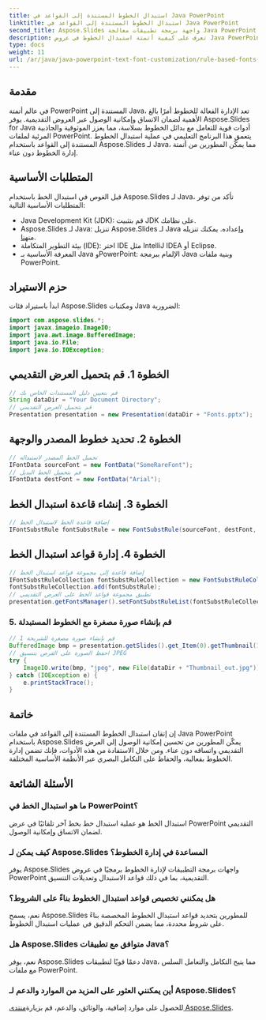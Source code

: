 ```yaml
---
title: استبدال الخطوط المستندة إلى القواعد في Java PowerPoint
linktitle: استبدال الخطوط المستندة إلى القواعد في Java PowerPoint
second_title: Aspose.Slides واجهة برمجة تطبيقات معالجة Java PowerPoint
description: تعرف على كيفية أتمتة استبدال الخطوط في عروض Java PowerPoint التقديمية باستخدام Aspose.Slides. تعزيز إمكانية الوصول والاتساق دون عناء.
type: docs
weight: 11
url: /ar/java/java-powerpoint-text-font-customization/rule-based-fonts-replacement-java-powerpoint/
---
```

## مقدمة
في عالم أتمتة PowerPoint المستندة إلى Java، تعد الإدارة الفعالة للخطوط أمرًا بالغ الأهمية لضمان الاتساق وإمكانية الوصول عبر العروض التقديمية. يوفر Aspose.Slides for Java أدوات قوية للتعامل مع بدائل الخطوط بسلاسة، مما يعزز الموثوقية والجاذبية المرئية لملفات PowerPoint. يتعمق هذا البرنامج التعليمي في عملية استبدال الخطوط المستندة إلى القواعد باستخدام Aspose.Slides لـ Java، مما يمكّن المطورين من أتمتة إدارة الخطوط دون عناء.
## المتطلبات الأساسية
قبل الغوص في استبدال الخط باستخدام Aspose.Slides لـ Java، تأكد من توفر المتطلبات الأساسية التالية:
- Java Development Kit (JDK): قم بتثبيت JDK على نظامك.
-  Aspose.Slides لـ Java: تنزيل Aspose.Slides لـ Java وإعداده. يمكنك تنزيله من[هنا](https://releases.aspose.com/slides/java/).
- بيئة التطوير المتكاملة (IDE): اختر IDE مثل IntelliJ IDEA أو Eclipse.
- المعرفة الأساسية بـ Java وPowerPoint: الإلمام ببرمجة Java وبنية ملفات PowerPoint.

## حزم الاستيراد
ابدأ باستيراد فئات Aspose.Slides ومكتبات Java الضرورية:
```java
import com.aspose.slides.*;
import javax.imageio.ImageIO;
import java.awt.image.BufferedImage;
import java.io.File;
import java.io.IOException;
```
## الخطوة 1. قم بتحميل العرض التقديمي
```java
// قم بتعيين دليل المستندات الخاص بك
String dataDir = "Your Document Directory";
// قم بتحميل العرض التقديمي
Presentation presentation = new Presentation(dataDir + "Fonts.pptx");
```
## الخطوة 2. تحديد خطوط المصدر والوجهة
```java
// تحميل الخط المصدر لاستبداله
IFontData sourceFont = new FontData("SomeRareFont");
// قم بتحميل الخط البديل
IFontData destFont = new FontData("Arial");
```
## الخطوة 3. إنشاء قاعدة استبدال الخط
```java
// إضافة قاعدة الخط لاستبدال الخط
IFontSubstRule fontSubstRule = new FontSubstRule(sourceFont, destFont, FontSubstCondition.WhenInaccessible);
```
## الخطوة 4. إدارة قواعد استبدال الخط
```java
// إضافة قاعدة إلى مجموعة قواعد استبدال الخط
IFontSubstRuleCollection fontSubstRuleCollection = new FontSubstRuleCollection();
fontSubstRuleCollection.add(fontSubstRule);
// تطبيق مجموعة قواعد الخط على العرض التقديمي
presentation.getFontsManager().setFontSubstRuleList(fontSubstRuleCollection);
```
### 5. قم بإنشاء صورة مصغرة مع الخطوط المستبدلة
```java
// قم بإنشاء صورة مصغرة للشريحة 1
BufferedImage bmp = presentation.getSlides().get_Item(0).getThumbnail(1f, 1f);
// احفظ الصورة على القرص بتنسيق JPEG
try {
    ImageIO.write(bmp, "jpeg", new File(dataDir + "Thumbnail_out.jpg"));
} catch (IOException e) {
    e.printStackTrace();
}
```

## خاتمة
إن إتقان استبدال الخطوط المستندة إلى القواعد في ملفات Java PowerPoint باستخدام Aspose.Slides يمكّن المطورين من تحسين إمكانية الوصول إلى العرض التقديمي واتساقه دون عناء. ومن خلال الاستفادة من هذه الأدوات، فإنك تضمن إدارة الخطوط بفعالية، والحفاظ على التكامل البصري عبر الأنظمة الأساسية المختلفة.
## الأسئلة الشائعة
### ما هو استبدال الخط في PowerPoint؟
استبدال الخط هو عملية استبدال خط بخط آخر تلقائيًا في عرض PowerPoint التقديمي لضمان الاتساق وإمكانية الوصول.
### كيف يمكن لـ Aspose.Slides المساعدة في إدارة الخطوط؟
يوفر Aspose.Slides واجهات برمجة التطبيقات لإدارة الخطوط برمجيًا في عروض PowerPoint التقديمية، بما في ذلك قواعد الاستبدال وتعديلات التنسيق.
### هل يمكنني تخصيص قواعد استبدال الخطوط بناءً على الشروط؟
نعم، يسمح Aspose.Slides للمطورين بتحديد قواعد استبدال الخطوط المخصصة بناءً على شروط محددة، مما يضمن التحكم الدقيق في عمليات استبدال الخطوط.
### هل Aspose.Slides متوافق مع تطبيقات Java؟
نعم، يوفر Aspose.Slides دعمًا قويًا لتطبيقات Java، مما يتيح التكامل والتعامل السلس مع ملفات PowerPoint.
### أين يمكنني العثور على المزيد من الموارد والدعم لـ Aspose.Slides؟
 للحصول على موارد إضافية، والوثائق، والدعم، قم بزيارة[منتدى Aspose.Slides](https://forum.aspose.com/c/slides/11).